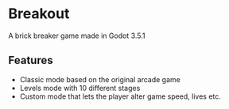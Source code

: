 # Breakout
A brick breaker game made in Godot 3.5.1

## Features
- Classic mode based on the original arcade game
- Levels mode with 10 different stages
- Custom mode that lets the player alter game speed, lives etc.
